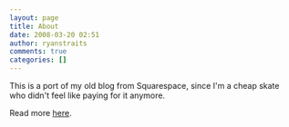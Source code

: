 ```yaml
---
layout: page
title: About
date: 2008-03-20 02:51
author: ryanstraits
comments: true
categories: []
---
```

This is a port of my old blog from Squarespace, since I'm a cheap skate who didn't feel like paying for it anymore.

Read more <a href="http://ryanstraits.com">here</a>.
